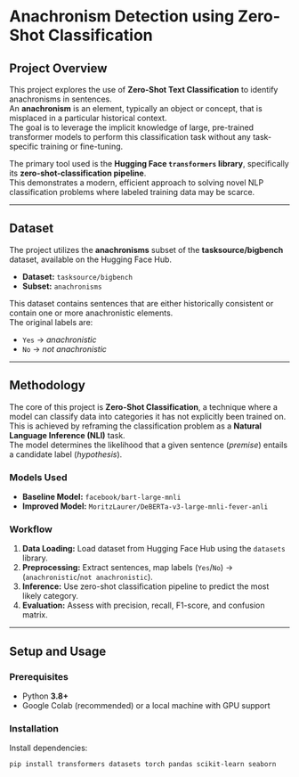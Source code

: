 # Anachronism Detection using Zero-Shot Classification

## Project Overview
This project explores the use of **Zero-Shot Text Classification** to identify anachronisms in sentences.  
An **anachronism** is an element, typically an object or concept, that is misplaced in a particular historical context.  
The goal is to leverage the implicit knowledge of large, pre-trained transformer models to perform this classification task without any task-specific training or fine-tuning.

The primary tool used is the **Hugging Face `transformers` library**, specifically its **zero-shot-classification pipeline**.  
This demonstrates a modern, efficient approach to solving novel NLP classification problems where labeled training data may be scarce.

---

## Dataset
The project utilizes the **anachronisms** subset of the **tasksource/bigbench** dataset, available on the Hugging Face Hub.

- **Dataset:** `tasksource/bigbench`  
- **Subset:** `anachronisms`

This dataset contains sentences that are either historically consistent or contain one or more anachronistic elements.  
The original labels are:

- `Yes` → *anachronistic*  
- `No` → *not anachronistic*

---

## Methodology
The core of this project is **Zero-Shot Classification**, a technique where a model can classify data into categories it has not explicitly been trained on.  
This is achieved by reframing the classification problem as a **Natural Language Inference (NLI)** task.  
The model determines the likelihood that a given sentence (*premise*) entails a candidate label (*hypothesis*).

### Models Used
- **Baseline Model:** `facebook/bart-large-mnli`  
- **Improved Model:** `MoritzLaurer/DeBERTa-v3-large-mnli-fever-anli`

### Workflow
1. **Data Loading:** Load dataset from Hugging Face Hub using the `datasets` library.  
2. **Preprocessing:** Extract sentences, map labels (`Yes`/`No`) → (`anachronistic`/`not anachronistic`).  
3. **Inference:** Use zero-shot classification pipeline to predict the most likely category.  
4. **Evaluation:** Assess with precision, recall, F1-score, and confusion matrix.

---

## Setup and Usage

### Prerequisites
- Python **3.8+**  
- Google Colab (recommended) or a local machine with GPU support

### Installation
Install dependencies:

```bash
pip install transformers datasets torch pandas scikit-learn seaborn
